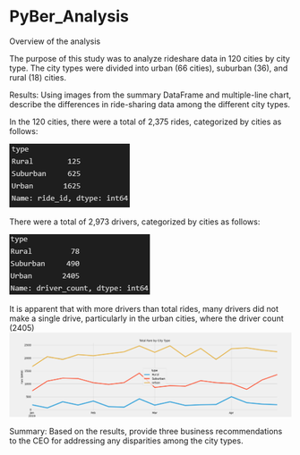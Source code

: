 # PyBer_Analysis

Overview of the analysis

The purpose of this study was to analyze rideshare data in 120 cities by city type. The city types were divided into urban (66 cities), suburban (36), and rural (18) cities.

Results: Using images from the summary DataFrame and multiple-line chart, describe the differences in ride-sharing data among the different city types.

In the 120 cities, there were a total of 2,375 rides, categorized by cities as follows:

![LinkedImage](Resources/2375Rides.png)

There were a total of 2,973 drivers, categorized by cities as follows:

![LinkedImage](Resources/2973Drivers.png)

It is apparent that with more drivers than total rides, many drivers did not make a single drive, particularly in the urban cities, where the driver count (2405)
![LinkedImage](Resources/TotalFareByCityType.png)

Summary: Based on the results, provide three business recommendations to the CEO for addressing any disparities among the city types.
